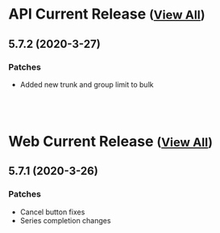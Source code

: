 
# API Current Release <small>([View All](/API.md))</small>
## 5.7.2 (2020-3-27)
### Patches 

- Added new trunk and group limit to bulk

<br><br>
# Web Current Release <small>([View All](/Web.md))</small>
## 5.7.1 (2020-3-26)
### Patches 

- Cancel button fixes
- Series completion changes

  